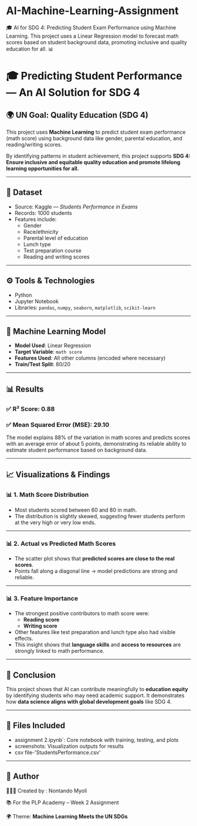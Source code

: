 # AI-Machine-Learning-Assignment
🎓 AI for SDG 4: Predicting Student Exam Performance using Machine Learning. This project uses a Linear Regression model to forecast math scores based on student background data, promoting inclusive and quality education for all. 📊

# 🎓 Predicting Student Performance — An AI Solution for SDG 4

## 🌍 UN Goal: Quality Education (SDG 4)
This project uses **Machine Learning** to predict student exam performance (math score) using background data like gender, parental education, and reading/writing scores.

By identifying patterns in student achievement, this project supports **SDG 4: Ensure inclusive and equitable quality education and promote lifelong learning opportunities for all.**

---

## 📁 Dataset
- Source: Kaggle — *Students Performance in Exams*
- Records: 1000 students
- Features include:
  - Gender
  - Race/ethnicity
  - Parental level of education
  - Lunch type
  - Test preparation course
  - Reading and writing scores

---

## ⚙️ Tools & Technologies
- Python
- Jupyter Notebook
- Libraries: `pandas`, `numpy`, `seaborn`, `matplotlib`, `scikit-learn`

---

## 🧠 Machine Learning Model
- **Model Used**: Linear Regression
- **Target Variable**: `math score`
- **Features Used**: All other columns (encoded where necessary)
- **Train/Test Split**: 80/20

---

## 📊 Results

### ✅ R² Score: 0.88
### ✅ Mean Squared Error (MSE): 29.10 

The model explains 88% of the variation in math scores and predicts scores with an average error of about 5 points, demonstrating its reliable ability to estimate student performance based on background data.

---

## 📈 Visualizations & Findings

### 📊 1. **Math Score Distribution**

- Most students scored between 60 and 80 in math.
- The distribution is slightly skewed, suggesting fewer students perform at the very high or very low ends.

---

### 📊 2. **Actual vs Predicted Math Scores**
- The scatter plot shows that **predicted scores are close to the real scores**.
- Points fall along a diagonal line → model predictions are strong and reliable.

---

### 📊 3. **Feature Importance**
- The strongest positive contributors to math score were:
  - **Reading score**
  - **Writing score**
- Other features like test preparation and lunch type also had visible effects.
- This insight shows that **language skills** and **access to resources** are strongly linked to math performance.

---

## 💬 Conclusion
This project shows that AI can contribute meaningfully to **education equity** by identifying students who may need academic support. It demonstrates how **data science aligns with global development goals** like SDG 4.

---

## 📂 Files Included
- assignment 2.ipynb`: Core notebook with training, testing, and plots
- screenshots: Visualization outputs for results
- csv file-'StudentsPerformance.csv'

---

## 🔗 Author
👩🏽‍💻 Created by : Nontando Myoli 

📚 For the PLP Academy – Week 2 Assignment 

🌍 Theme: **Machine Learning Meets the UN SDGs**


